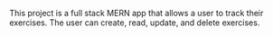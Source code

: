 This project is a full stack MERN app that allows a user to track their exercises. The user can create, read, update, and delete exercises.